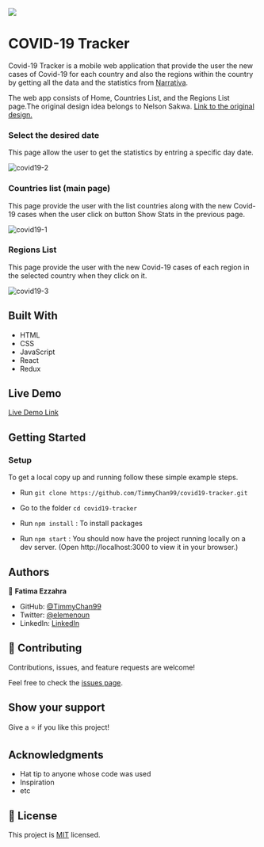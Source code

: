 
![](https://img.shields.io/badge/Microverse-blueviolet)

# COVID-19 Tracker

Covid-19 Tracker is a mobile web application that provide the user the new cases of Covid-19 for each country and also the regions within the country 
by getting all the data and the statistics from [Narrativa](https://covid19tracking.narrativa.com/index_en.html).

The web app consists of Home, Countries List, and the Regions List page.The original design idea belongs to Nelson Sakwa. [Link to the original design.](https://www.behance.net/gallery/31579789/Ballhead-App-%28Free-PSDs%29)

### Select the desired date 

This page allow the user to get the statistics by entring a specific day date. 

![covid19-2](https://user-images.githubusercontent.com/92228303/157505422-7afd491f-af55-4c5f-a011-35aec3d8c2cb.png)

### Countries list (main page)

This page provide the user with the list countries along with the new Covid-19 cases when the user click on button Show Stats in the previous page.

![covid19-1](https://user-images.githubusercontent.com/92228303/157505962-393ada12-874a-4b7d-98d6-390297e78528.png)

### Regions List

This page provide the user with the new Covid-19 cases of each region in the selected country when they click on it.

![covid19-3](https://user-images.githubusercontent.com/92228303/157506433-d675e4cc-2a56-4007-9c49-6a0e9761b044.png)


## Built With

- HTML
- CSS
- JavaScript
- React
- Redux

## Live Demo

[Live Demo Link](https://timmychan99.github.io/covid19-tracker/) 


## Getting Started

### **Setup**
To get a local copy up and running follow these simple example steps.

- Run `git clone https://github.com/TimmyChan99/covid19-tracker.git`
- Go to the folder `cd covid19-tracker`

- Run `npm install` : To install packages

- Run `npm start` : You should now have the project running locally on a dev server.
 (Open http://localhost:3000 to view it in your browser.)



## Authors

👤 **Fatima Ezzahra**

- GitHub: [@TimmyChan99](https://github.com/TimmyChan99)
- Twitter: [@elemenoun](https://twitter.com/elemenoun)
- LinkedIn: [LinkedIn](https://www.linkedin.com/in/fatima-ezzahra-elemenoun-020841225/)


## 🤝 Contributing

Contributions, issues, and feature requests are welcome!

Feel free to check the [issues page](../../issues/).

## Show your support

Give a ⭐️ if you like this project!

## Acknowledgments

- Hat tip to anyone whose code was used
- Inspiration
- etc

## 📝 License

This project is [MIT](./MIT.md) licensed.
